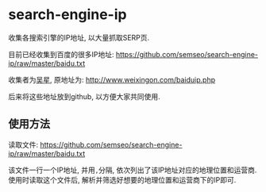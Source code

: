 search-engine-ip
================

收集各搜索引擎的IP地址, 以大量抓取SERP页. 

目前已经收集到百度的很多IP地址: https://github.com/semseo/search-engine-ip/raw/master/baidu.txt 

收集者为[吴星](http://www.weixingon.com/), 原地址为: http://www.weixingon.com/baiduip.php

后来将这些地址放到github, 以方便大家共同使用.

## 使用方法
读取文件: https://github.com/semseo/search-engine-ip/raw/master/baidu.txt

该文件一行一个IP地址, 并用`,`分隔, 依次列出了该IP地址对应的地理位置和运营商.使用时读取这个文件后, 解析并筛选好想要的地理位置和运营商下的IP即可. 
